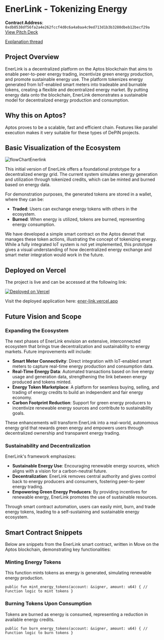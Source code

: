 EnerLink - Tokenizing Energy
====================================

**Contract Address**: `0xdb0538df56fa2a4e262fccf4d0c6a4a0aa4c9ed713d1b3b3280dbeb12becf29a`\
[View Pitch Deck](https://www.canva.com/design/DAGVJcYX5MM/hx1je2wHqaqpCh6-3sVnRA/view?utm_content=DAGVJcYX5MM&utm_campaign=designshare&utm_medium=link2&utm_source=uniquelinks&utlId=h31e56aab16)

[Explanation thread](https://x.com/Singh04A/status/1858576620899996123)

Project Overview
----------------

EnerLink is a decentralized platform on the Aptos blockchain that aims to enable peer-to-peer energy trading, incentivize green energy production, and promote sustainable energy use. The platform tokenizes energy generated from IoT-enabled smart meters into tradeable and burnable tokens, creating a flexible and decentralized energy market. By putting energy data onto the blockchain, EnerLink demonstrates a sustainable model for decentralized energy production and consumption.

Why this on Aptos?
----------------
Aptos proves to be a scalable, fast and efficient chain. Features like parallel execution makes it very suitable for these types of DePIN projects.


Basic Visualization of the Ecosystem
------------------------------------

![flowChartEnerlink](https://github.com/user-attachments/assets/a4e01690-6d43-414d-8288-92d8f540809f)


This initial version of EnerLink offers a foundational prototype for a decentralized energy grid. The current system simulates energy generation and utilization through tokenized credits, which can be minted and burned based on energy data.

For demonstration purposes, the generated tokens are stored in a wallet, where they can be:

-   **Traded**: Users can exchange energy tokens with others in the ecosystem.
-   **Burned**: When energy is utilized, tokens are burned, representing energy consumption.

We have developed a simple smart contract on the Aptos devnet that manages these token actions, illustrating the concept of tokenizing energy. While a fully integrated IoT system is not yet implemented, this prototype gives a visual understanding of how decentralized energy exchange and smart meter integration would work in the future.

## Deployed on Vercel

The project is live and can be accessed at the following link:

[![Deployed on Vercel](https://img.shields.io/badge/Vercel-Deployed%20on%20Vercel-black?logo=vercel&style=for-the-badge)](https://ener-link.vercel.app)

Visit the deployed application here: [ener-link.vercel.app](https://ener-link.vercel.app)


Future Vision and Scope
-----------------------

### Expanding the Ecosystem

The next phases of EnerLink envision an extensive, interconnected ecosystem that brings true decentralization and sustainability to energy markets. Future improvements will include:

-   **Smart Meter Connectivity**: Direct integration with IoT-enabled smart meters to capture real-time energy production and consumption data.
-   **Real-Time Energy Data**: Automated transactions based on live energy usage and generation data, strengthening the link between energy produced and tokens minted.
-   **Energy Token Marketplace**: A platform for seamless buying, selling, and trading of energy credits to build an independent and fair energy economy.
-   **Carbon Footprint Reduction**: Support for green energy producers to incentivize renewable energy sources and contribute to sustainability goals.

These enhancements will transform EnerLink into a real-world, autonomous energy grid that rewards green energy and empowers users through decentralized ownership and transparent energy trading.

### Sustainability and Decentralization

EnerLink's framework emphasizes:

-   **Sustainable Energy Use**: Encouraging renewable energy sources, which aligns with a vision for a carbon-neutral future.
-   **Decentralization**: EnerLink removes central authority and gives control back to energy producers and consumers, fostering peer-to-peer energy trading.
-   **Empowering Green Energy Producers**: By providing incentives for renewable energy, EnerLink promotes the use of sustainable resources.

Through smart contract automation, users can easily mint, burn, and trade energy tokens, leading to a self-sustaining and sustainable energy ecosystem.

Smart Contract Snippets
-----------------------

Below are snippets from the EnerLink smart contract, written in Move on the Aptos blockchain, demonstrating key functionalities:

### Minting Energy Tokens

This function mints tokens as energy is generated, simulating renewable energy production.

`public fun mint_energy_tokens(account: &signer, amount: u64) {
    // Function logic to mint tokens
}`

### Burning Tokens Upon Consumption

Tokens are burned as energy is consumed, representing a reduction in available energy credits.


`public fun burn_energy_tokens(account: &signer, amount: u64) {
    // Function logic to burn tokens
}`
